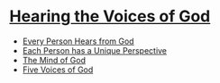 # [Hearing the Voices of God](GodsVoice.md)

* [Every Person Hears from God](EachHears.md)
* [Each Person has a Unique Perspective](HearDifferently.md)
* [The Mind of God](MindOfGod.md)
* [Five Voices of God](FiveVoices.md)
 
